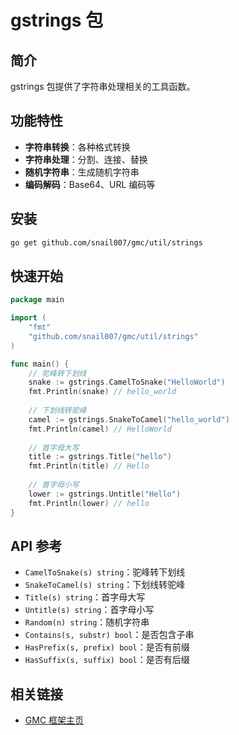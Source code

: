 # gstrings 包

## 简介

gstrings 包提供了字符串处理相关的工具函数。

## 功能特性

- **字符串转换**：各种格式转换
- **字符串处理**：分割、连接、替换
- **随机字符串**：生成随机字符串
- **编码解码**：Base64、URL 编码等

## 安装

```bash
go get github.com/snail007/gmc/util/strings
```

## 快速开始

```go
package main

import (
    "fmt"
    "github.com/snail007/gmc/util/strings"
)

func main() {
    // 驼峰转下划线
    snake := gstrings.CamelToSnake("HelloWorld")
    fmt.Println(snake) // hello_world
    
    // 下划线转驼峰
    camel := gstrings.SnakeToCamel("hello_world")
    fmt.Println(camel) // HelloWorld
    
    // 首字母大写
    title := gstrings.Title("hello")
    fmt.Println(title) // Hello
    
    // 首字母小写
    lower := gstrings.Untitle("Hello")
    fmt.Println(lower) // hello
}
```

## API 参考

- `CamelToSnake(s) string`：驼峰转下划线
- `SnakeToCamel(s) string`：下划线转驼峰
- `Title(s) string`：首字母大写
- `Untitle(s) string`：首字母小写
- `Random(n) string`：随机字符串
- `Contains(s, substr) bool`：是否包含子串
- `HasPrefix(s, prefix) bool`：是否有前缀
- `HasSuffix(s, suffix) bool`：是否有后缀

## 相关链接

- [GMC 框架主页](https://github.com/snail007/gmc)
